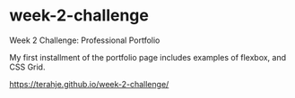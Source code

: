 # week-2-challenge
Week 2 Challenge: Professional Portfolio

My first installment of the portfolio page includes examples of flexbox, and CSS Grid.

https://terahje.github.io/week-2-challenge/

